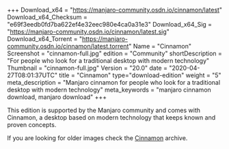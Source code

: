 +++
Download_x64 = "https://manjaro-community.osdn.io/cinnamon/latest"
Download_x64_Checksum = "e69f3eedb0fd7ba622ef4e32eec980e4ca0a31e3"
Download_x64_Sig = "https://manjaro-community.osdn.io/cinnamon/latest.sig"
Download_x64_Torrent = "https://manjaro-community.osdn.io/cinnamon/latest.torrent"
Name = "Cinnamon"
Screenshot = "cinnamon-full.jpg"
edition = "Community"
shortDescription = "For people who look for a traditional desktop with modern technology"
Thumbnail = "cinnamon-full.jpg"
Version = "20.0"
date = "2020-04-27T08:01:37UTC"
title = "Cinnamon"
type="download-edition"
weight = "5"
meta_description = "Manjaro cinnamon for people who look for a traditional desktop with modern technology"
meta_keywords = "manjaro cinnamon download, manjaro download"
+++

This edition is supported by the Manjaro community and comes with Cinnamon, a desktop based on modern technology that keeps known and proven concepts.

If you are looking for older images check the [Cinnamon](https://osdn.net/projects/manjaro-archive/storage/cinnamon/) archive.

